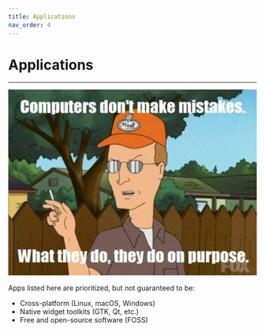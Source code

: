 ```yaml
---
title: Applications
nav_order: 4
---
```


# Applications

---

<img
  width="640"
  src="../../images/apps.jpg"
  alt="Computers don't make mistakes. What they do, they do on purpose."/>

Apps listed here are prioritized, but not guaranteed to be:

- Cross-platform (Linux, macOS, Windows)
- Native widget toolkits (GTK, Qt, etc.)
- Free and open-source software (FOSS)
